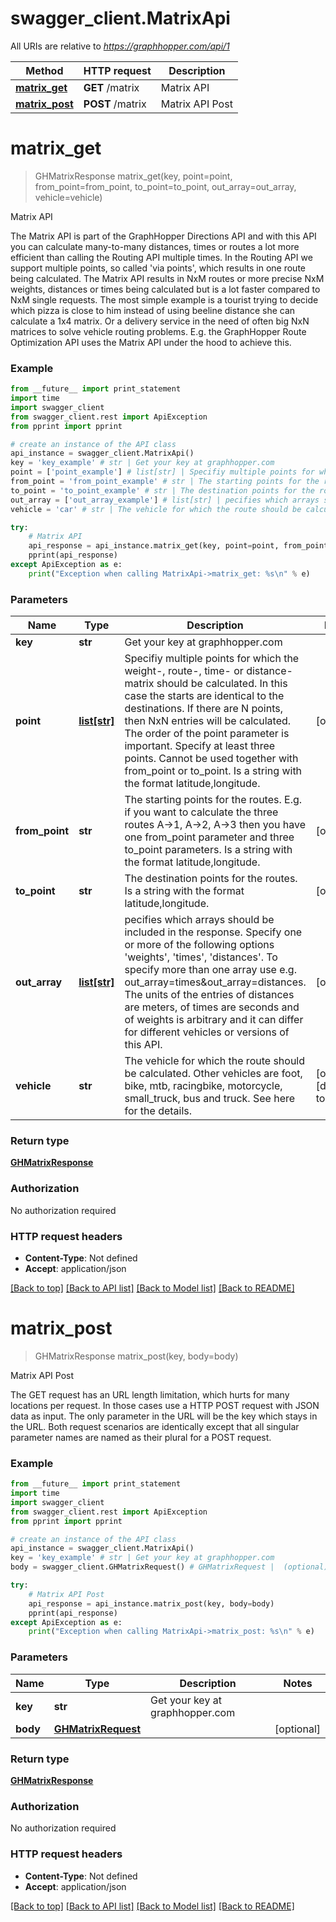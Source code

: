 # swagger_client.MatrixApi

All URIs are relative to *https://graphhopper.com/api/1*

Method | HTTP request | Description
------------- | ------------- | -------------
[**matrix_get**](MatrixApi.md#matrix_get) | **GET** /matrix | Matrix API
[**matrix_post**](MatrixApi.md#matrix_post) | **POST** /matrix | Matrix API Post


# **matrix_get**
> GHMatrixResponse matrix_get(key, point=point, from_point=from_point, to_point=to_point, out_array=out_array, vehicle=vehicle)

Matrix API

The Matrix API is part of the GraphHopper Directions API and with this API you can calculate many-to-many distances, times or routes a lot more efficient than calling the Routing API multiple times. In the Routing API we support multiple points, so called 'via points', which results in one route being calculated. The Matrix API results in NxM routes or more precise NxM weights, distances or times being calculated but is a lot faster compared to NxM single requests. The most simple example is a tourist trying to decide which pizza is close to him instead of using beeline distance she can calculate a 1x4 matrix. Or a delivery service in the need of often big NxN matrices to solve vehicle routing problems. E.g. the GraphHopper Route Optimization API uses the Matrix API under the hood to achieve this. 

### Example 
```python
from __future__ import print_statement
import time
import swagger_client
from swagger_client.rest import ApiException
from pprint import pprint

# create an instance of the API class
api_instance = swagger_client.MatrixApi()
key = 'key_example' # str | Get your key at graphhopper.com
point = ['point_example'] # list[str] | Specifiy multiple points for which the weight-, route-, time- or distance-matrix should be calculated. In this case the starts are identical to the destinations. If there are N points, then NxN entries will be calculated. The order of the point parameter is important. Specify at least three points. Cannot be used together with from_point or to_point. Is a string with the format latitude,longitude. (optional)
from_point = 'from_point_example' # str | The starting points for the routes. E.g. if you want to calculate the three routes A->1, A->2, A->3 then you have one from_point parameter and three to_point parameters. Is a string with the format latitude,longitude. (optional)
to_point = 'to_point_example' # str | The destination points for the routes. Is a string with the format latitude,longitude. (optional)
out_array = ['out_array_example'] # list[str] | pecifies which arrays should be included in the response. Specify one or more of the following options 'weights', 'times', 'distances'. To specify more than one array use e.g. out_array=times&out_array=distances. The units of the entries of distances are meters, of times are seconds and of weights is arbitrary and it can differ for different vehicles or versions of this API. (optional)
vehicle = 'car' # str | The vehicle for which the route should be calculated. Other vehicles are foot, bike, mtb, racingbike, motorcycle, small_truck, bus and truck. See here for the details. (optional) (default to car)

try: 
    # Matrix API
    api_response = api_instance.matrix_get(key, point=point, from_point=from_point, to_point=to_point, out_array=out_array, vehicle=vehicle)
    pprint(api_response)
except ApiException as e:
    print("Exception when calling MatrixApi->matrix_get: %s\n" % e)
```

### Parameters

Name | Type | Description  | Notes
------------- | ------------- | ------------- | -------------
 **key** | **str**| Get your key at graphhopper.com | 
 **point** | [**list[str]**](str.md)| Specifiy multiple points for which the weight-, route-, time- or distance-matrix should be calculated. In this case the starts are identical to the destinations. If there are N points, then NxN entries will be calculated. The order of the point parameter is important. Specify at least three points. Cannot be used together with from_point or to_point. Is a string with the format latitude,longitude. | [optional] 
 **from_point** | **str**| The starting points for the routes. E.g. if you want to calculate the three routes A-&gt;1, A-&gt;2, A-&gt;3 then you have one from_point parameter and three to_point parameters. Is a string with the format latitude,longitude. | [optional] 
 **to_point** | **str**| The destination points for the routes. Is a string with the format latitude,longitude. | [optional] 
 **out_array** | [**list[str]**](str.md)| pecifies which arrays should be included in the response. Specify one or more of the following options &#39;weights&#39;, &#39;times&#39;, &#39;distances&#39;. To specify more than one array use e.g. out_array&#x3D;times&amp;out_array&#x3D;distances. The units of the entries of distances are meters, of times are seconds and of weights is arbitrary and it can differ for different vehicles or versions of this API. | [optional] 
 **vehicle** | **str**| The vehicle for which the route should be calculated. Other vehicles are foot, bike, mtb, racingbike, motorcycle, small_truck, bus and truck. See here for the details. | [optional] [default to car]

### Return type

[**GHMatrixResponse**](GHMatrixResponse.md)

### Authorization

No authorization required

### HTTP request headers

 - **Content-Type**: Not defined
 - **Accept**: application/json

[[Back to top]](#) [[Back to API list]](../README.md#documentation-for-api-endpoints) [[Back to Model list]](../README.md#documentation-for-models) [[Back to README]](../README.md)

# **matrix_post**
> GHMatrixResponse matrix_post(key, body=body)

Matrix API Post

The GET request has an URL length limitation, which hurts for many locations per request. In those cases use a HTTP POST request with JSON data as input. The only parameter in the URL will be the key which stays in the URL. Both request scenarios are identically except that all singular parameter names are named as their plural for a POST request. 

### Example 
```python
from __future__ import print_statement
import time
import swagger_client
from swagger_client.rest import ApiException
from pprint import pprint

# create an instance of the API class
api_instance = swagger_client.MatrixApi()
key = 'key_example' # str | Get your key at graphhopper.com
body = swagger_client.GHMatrixRequest() # GHMatrixRequest |  (optional)

try: 
    # Matrix API Post
    api_response = api_instance.matrix_post(key, body=body)
    pprint(api_response)
except ApiException as e:
    print("Exception when calling MatrixApi->matrix_post: %s\n" % e)
```

### Parameters

Name | Type | Description  | Notes
------------- | ------------- | ------------- | -------------
 **key** | **str**| Get your key at graphhopper.com | 
 **body** | [**GHMatrixRequest**](GHMatrixRequest.md)|  | [optional] 

### Return type

[**GHMatrixResponse**](GHMatrixResponse.md)

### Authorization

No authorization required

### HTTP request headers

 - **Content-Type**: Not defined
 - **Accept**: application/json

[[Back to top]](#) [[Back to API list]](../README.md#documentation-for-api-endpoints) [[Back to Model list]](../README.md#documentation-for-models) [[Back to README]](../README.md)

